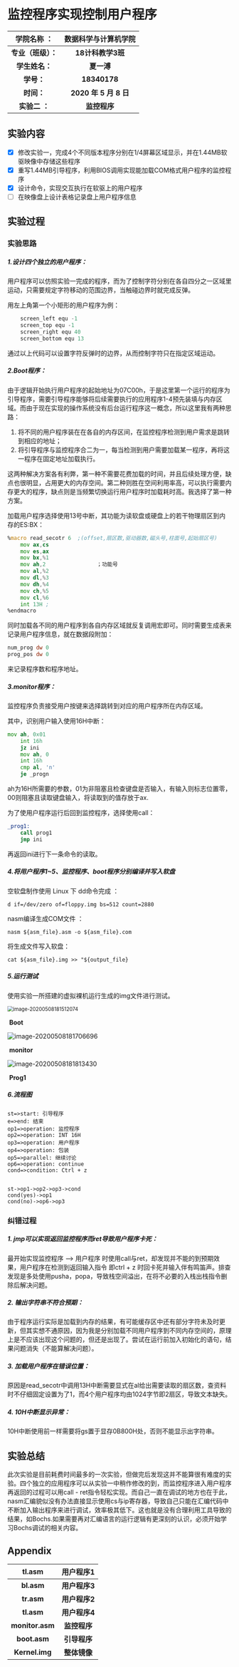 # 监控程序实现控制用户程序

|    学院名称 ：     | **数据科学与计算机学院** |
| :----------------: | :----------------------: |
| **专业（班级）：** |    **18计科教学3班**     |
|   **学生姓名：**   |        **夏一溥**        |
|     **学号：**     |       **18340178**       |
|     **时间：**     |  **2020 年 5 月 8 日**   |
|   **实验二 ：**    |       **监控程序**       |



## 实验内容

- [x] 修改实验一，完成4个不同版本程序分别在1/4屏幕区域显示，并在1.44MB软驱映像中存储这些程序
- [x] 重写1.44MB引导程序，利用BIOS调用实现能加载COM格式用户程序的监控程序
- [x] 设计命令，实现交互执行在软驱上的用户程序
- [ ] 在映像盘上设计表格记录盘上用户程序信息

## 实验过程

### 实验思路

##### 	1.设计四个独立的用户程序：

用户程序可以仿照实验一完成的程序，而为了控制字符分别在各自四分之一区域里运动，只需要规定字符移动的范围边界，当触碰边界时就完成反弹。

用左上角第一个小矩形的用户程序为例：

```c++
    screen_left equ -1     
    screen_top equ -1    
    screen_right equ 40   
    screen_bottom equ 13  
```

通过以上代码可以设置字符反弹时的边界，从而控制字符只在指定区域运动。

##### 	2.Boot程序：

由于逻辑开始执行用户程序的起始地址为07C00h，于是这里第一个运行的程序为引导程序，需要引导程序能够将后续需要执行的应用程序1-4预先装填与内存区域。而由于现在实现的操作系统没有后台运行程序这一概念，所以这里我有两种思路：

1. 将不同的用户程序装在在各自的内存区间，在监控程序检测到用户需求是跳转到相应的地址；
2. 将引导程序与监控程序合二为一，每当检测到用户需要加载某一程序，再将这一程序在固定地址加载执行。

这两种解决方案各有利弊，第一种不需要花费加载的时间，并且后续处理方便，缺点也很明显，占用更大的内存空间。第二种则胜在空间利用率高，可以执行需要内存更大的程序，缺点则是当频繁切换运行用户程序时加载耗时高。我选择了第一种方案。

加载用户程序选择使用13号中断，其功能为读软盘或硬盘上的若干物理扇区到内存的ES:BX：

```asm
%macro read_secotr 6  ;(offset,扇区数,驱动器数,磁头号,柱面号,起始扇区号)
	mov ax,cs
	mov es,ax
	mov bx,%1
	mov ah,2				；功能号
	mov al,%2				  
    mov dl,%3                 
    mov dh,%4                
    mov ch,%5                 
    mov cl,%6                 
    int 13H ;                
%endmacro
```

同时加载各不同的用户程序到各自内存区域就反复调用宏即可。同时需要生成表来记录用户程序信息，就在数据段附加：

```asm
num_prog dw 0
prog_pos dw 0
```

来记录程序数和程序地址。

##### 	3.monitor程序：

监控程序负责接受用户按键来选择跳转到对应的用户程序所在内存区域。

其中，识别用户输入使用16H中断：

```asm
mov ah, 0x01
	int 16h
	jz ini
    mov ah, 0
    int 16h
    cmp al, 'n'
    je _progn   
```

ah为16H所需要的参数，01为非阻塞且检查键盘是否输入，有输入则标志位置零，00则阻塞且读取键盘输入，将读取到的值存放于ax.

为了使用户程序运行后回到监控程序，选择使用call：

```asm
_prog1:
    call prog1
    jmp ini
```

再返回ini进行下一条命令的读取。

##### 	4.将用户程序1~5、监控程序、boot程序分别编译并写入软盘

空软盘制作使用 Linux 下 dd命令完成 ：

```
d if=/dev/zero of=floppy.img bs=512 count=2880
```

nasm编译生成COM文件 ：

```
nasm ${asm_file}.asm -o ${asm_file}.com
```

将生成文件写入软盘：

```
cat ${asm_file}.img >> "${output_file}
```

##### 	5.运行测试

使用实验一所搭建的虚拟裸机运行生成的img文件进行测试。

<img src="C:\Users\HEYYEM\AppData\Roaming\Typora\typora-user-images\image-20200508181512074.png" alt="image-20200508181512074" style="zoom: 80%;" />

​				                                                          **Boot**

![image-20200508181706696](C:\Users\HEYYEM\AppData\Roaming\Typora\typora-user-images\image-20200508181706696.png)

​																	**monitor**

![image-20200508181813430](C:\Users\HEYYEM\AppData\Roaming\Typora\typora-user-images\image-20200508181813430.png)

​																		**Prog1**

##### 	6.流程图

```flow
st=>start: 引导程序
e=>end: 结束
op1=>operation: 监控程序
op2=>operation: INT 16H
op3=>operation: 用户程序
op4=>operation: 包装
op5=>parallel: 继续讨论
op6=>operation: continue
cond=>condition: Ctrl + z


st->op1->op2->op3->cond
cond(yes)->op1
cond(no)->op6->op3

```

### 	纠错过程

##### 1. jmp可以实现返回监控程序而ret导致用户程序卡死：

最开始实现监控程序 --> 用户程序 时使用call与ret，却发现并不能的到预期效果，用户程序在检测到返回输入指令 即ctrl + z 时回卡死并输入伴有鸣笛声。排查发现是多处使用pusha，popa，导致栈空间溢出，在将不必要的入栈出栈指令删除后解决问题。

##### 2. 输出字符串不符合预期：

由于程序运行实际是加载到内存的结果，有可能缓存区中还有部分字符未及时更新，但其实想不通原因，因为我是分别加载不同用户程序到不同内存空间的，原理上是不应该出现这个问题的，但还是出现了。尝试在运行前加入初始化的语句，结果问题消失（不能算解决问题）。

##### 3. 加载用户程序在错误位置：

原因是read_secotr中调用13H中断需要显式在al给出需要读取的扇区数，查资料时不仔细固定设置为了1，而4个用户程序均由1024字节即2扇区，导致文本缺失。

##### 4. 10H中断显示异常：

10H中断使用前一样需要将gs置于显存0B800H处，否则不能显示出字符串。



## 实验总结

此次实验是目前耗费时间最多的一次实验，但做完后发现这并不能算很有难度的实验。四个独立的应用程序可以从实验一中稍作修改的到，而监控程序进入用户程序再返回的过程可以用call - ret指令轻松实现。而自己一直在调试的地方也在于此，nasm汇编貌似没有办法直接显示使用cs与ip寄存器，导致自己只能在汇编代码中不断加入输出程序来进行调试，效率极其低下。这也就是没有合理利用工具导致的结果，如Bochs.如果需要再对汇编语言的运行逻辑有更深刻的认识，必须开始学习Bochs调试的相关内容。

## Appendix

|   **tl.asm**    | **用户程序1** |
| :-------------: | :-----------: |
|   **bl.asm**    | **用户程序3** |
|   **tr.asm**    | **用户程序2** |
|   **tl.asm**    | **用户程序4** |
| **monitor.asm** | **监控程序**  |
|  **boot.asm**   | **引导程序**  |
| **Kernel.img**  | **整体镜像**  |

